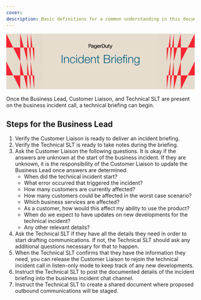 ```yaml
---
cover:
description: Basic definitions for a common understanding in this document
---
```

![Briefing](../assets/img/headers/BIR-IncidentBriefing.png)

Once the Business Lead, Customer Liaison, and Technical SLT are present on the business incident call, a technical briefing can begin.

## Steps for the Business Lead

1. Verify the Customer Liaison is ready to deliver an incident briefing.
1. Verify the Technical SLT is ready to take notes during the briefing.
1. Ask the Customer Liaison the following questions. It is okay if the answers are unknown at the start of the business incident. If they are unknown, it is the responsibility of the Customer Liaison to update the Business Lead once answers are determined.
    - When did the technical incident start?
    - What error occurred that triggered the incident?
    - How many customers are currently affected?
    - How many customers could be affected in the worst case scenario?
    - Which business services are affected?
    - As a customer, how would this affect my ability to use the product?
    - When do we expect to have updates on new developments for the technical incident?
    - Any other relevant details?
1. Ask the Technical SLT if they have all the details they need in order to start drafting communications. If not, the Technical SLT should ask any additional questions necessary for that to happen.
1. When the Technical SLT confirms that they have the information they need, you can release the Customer Liaison to rejoin the technical incident call in listen-only mode to keep track of any new developments.
1. Instruct the Technical SLT to post the documented details of the incident briefing into the business incident chat channel.
1. Instruct the Technical SLT to create a shared document where proposed outbound communications will be staged.
